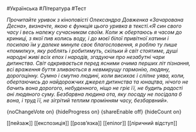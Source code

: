 #Українська #Література #Тест

*Прочитайте уривок з кіноповісті Олександра Довженка «Зачарована Десна», визначте, якою є функція цього уривка в тексті.«Я син свого часу і весь належу сучасникам своїм. Коли ж обертаюсь я часом до криниці, з якої пив колись воду, і до моєї білої привітної хатини і посилаю їм у далеке минуле своє благословення, я роблю ту лише «помилку», яку роблять і робитимуть, скільки й світ стоятиме, душі народні живі всіх епох і народів, згадуючи про незабутні чари дитинства. Світ одкривається перед ясними очима перших літ пізнання, всі враження буття зливаються в невмирущу гармонію, людяну, дорогоцінну. Сумно і смутно людині, коли висихає і сліпне уява, коли, обертаючись до найдорожчих джерел дитинства та юнацтва, нічого не бачить вона дорогого, небуденного, ніщо не гріє її, не будить радості ані людяного суму. Безбарвна людина ота, яку посаду не посідала б вона, і труд її, не зігрітий теплим промінням часу, безбарвний».*

{noChangeVote on}
{hideProgress on}
{shareEnable off}
{hideCount on}

[[пейзаж]]
[[експозиція]]
[[розв’язка]]
[[епілог]]
[[ліричний відступ]]
